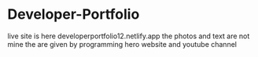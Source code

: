 # Developer-Portfolio
live site is here
developerportfolio12.netlify.app
the photos and text are not mine the are given by programming hero website and youtube channel
